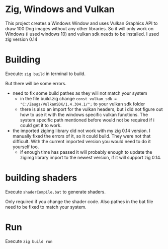 # Zig, Windows and Vulkan
This project creates a Windows Window and uses Vulkan Graphics API to draw 100 Dog images without any other libraries.
So it will only work on Windows (i used windows 10) and vulkan sdk needs to be installed. I used zig version 0.14

# Building
Execute: 
`zig build`
in terminal to build.

But there will be some errors.
 - need to fix some build pathes as they will not match your system
    - in the file build.zig change `const vulkan_sdk = "C:/Zeugs/VulkanSDK/1.4.304.1/";` to your vulkan sdk folder
    - there is also an import for the vulkan headers, but i did not figure out how to use it with the windows specific vulkan functions. The system specific path mentioned before would not be required if i could get it to work.
 - the imported zigimg library did not work with my zig 0.14 version. I manually fixed the errors of it, so it could build. They were not that difficult. With the current imported version you would need to do it yourself too.
    - if enough time has passed it will probably enough to update the zigimg library import to the newest version, if it will support zig 0.14.
    

# building shaders
Execute `shaderCompile.bat` to generate shaders.

Only required if you change the shader code. Also pathes in the bat file need to be fixed to match your system.

# Run
Execute `zig build run`